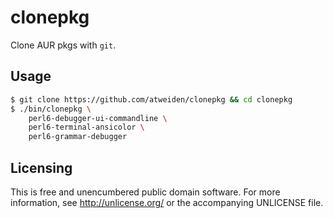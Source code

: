 # clonepkg

Clone AUR pkgs with `git`.


## Usage

```sh
$ git clone https://github.com/atweiden/clonepkg && cd clonepkg
$ ./bin/clonepkg \
    perl6-debugger-ui-commandline \
    perl6-terminal-ansicolor \
    perl6-grammar-debugger
```


## Licensing

This is free and unencumbered public domain software. For more
information, see http://unlicense.org/ or the accompanying UNLICENSE file.
